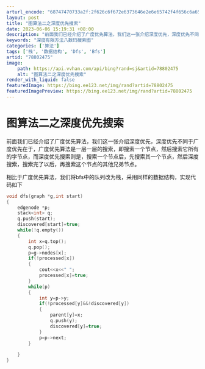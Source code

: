 ```yaml
---
arturl_encode: "68747470733a2f:2f626c6f672e6373646e2e6e65742f4f656c6a656b6c617573:2f61727469636c652f64657461696c732f3738383032343735"
layout: post
title: "图算法二之深度优先搜索"
date: 2023-06-06 15:19:31 +08:00
description: "前面我们已经介绍了广度优先算法，我们这一张介绍深度优先，深度优先不同于广度优先在于，"
keywords: "深度有限方法八数码搜索图"
categories: ['算法']
tags: ['栈', '数据结构', 'Dfs', 'Bfs']
artid: "78802475"
image:
    path: https://api.vvhan.com/api/bing?rand=sj&artid=78802475
    alt: "图算法二之深度优先搜索"
render_with_liquid: false
featuredImage: https://bing.ee123.net/img/rand?artid=78802475
featuredImagePreview: https://bing.ee123.net/img/rand?artid=78802475
---
```


# 图算法二之深度优先搜索

前面我们已经介绍了广度优先算法，我们这一张介绍深度优先，深度优先不同于广度优先在于，广度优先算法是一层一层的搜索，即搜索一个节点，然后搜索它所有的字节点，而深度优先搜索则是，搜索一个节点后，先搜索其一个节点，然后深度搜索，搜索完了以后，再搜索这个节点的其他兄弟节点。

相比于广度优先算法，我们将bfs中的队列改为栈，采用同样的数据结构，实现代码如下

```cpp
void dfs(graph *g,int start)
{
    edgenode *p;
    stack<int> q;
    q.push(start);
    discovered[start]=true;
    while(!q.empty())
    {
        int x=q.top();
        q.pop();
        p=g->nodes[x];
        if(!processed[x])
        {
            cout<<x<<" ";
            processed[x]=true;
        }
        while(p)
        {
            int y=p->y;
            if(!processed[y]&&!discovered[y])
            {
                parent[y]=x;
                q.push(y);
                discovered[y]=true;
            }
            p=p->next;
        }
        
    }
}
```